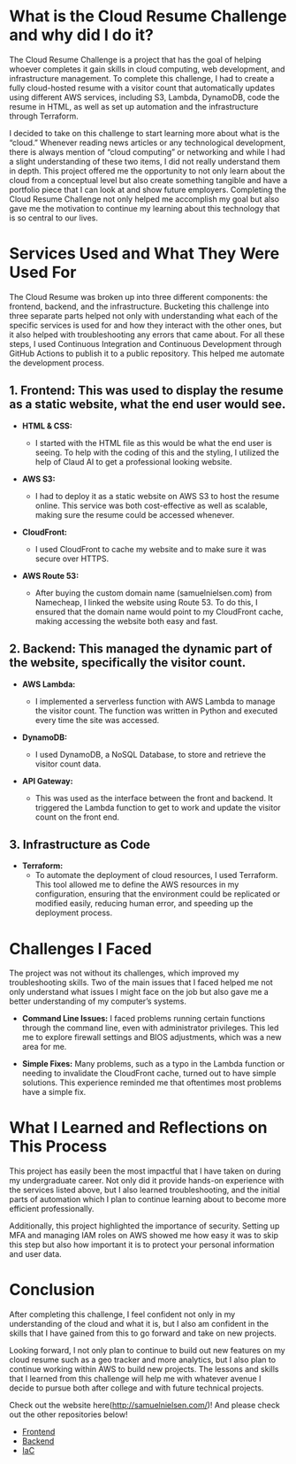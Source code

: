 # What is the Cloud Resume Challenge and why did I do it?

The Cloud Resume Challenge is a project that has the goal of helping whoever completes it gain skills in cloud computing, web development, and infrastructure management. To complete this challenge, I had to create a fully cloud-hosted resume with a visitor count that automatically updates using different AWS services, including S3, Lambda, DynamoDB, code the resume in HTML, as well as set up automation and the infrastructure through Terraform.

I decided to take on this challenge to start learning more about what is the “cloud.” Whenever reading news articles or any technological development, there is always mention of “cloud computing” or networking and while I had a slight understanding of these two items, I did not really understand them in depth. This project offered me the opportunity to not only learn about the cloud from a conceptual level but also create something tangible and have a portfolio piece that I can look at and show future employers. Completing the Cloud Resume Challenge not only helped me accomplish my goal but also gave me the motivation to continue my learning about this technology that is so central to our lives.

# Services Used and What They Were Used For

The Cloud Resume was broken up into three different components: the frontend, backend, and the infrastructure. Bucketing this challenge into three separate parts helped not only with understanding what each of the specific services is used for and how they interact with the other ones, but it also helped with troubleshooting any errors that came about. For all these steps, I used Continuous Integration and Continuous Development through GitHub Actions to publish it to a public repository. This helped me automate the development process.

## 1. Frontend: This was used to display the resume as a static website, what the end user would see.

- **HTML & CSS:**
  - I started with the HTML file as this would be what the end user is seeing. To help with the coding of this and the styling, I utilized the help of Claud AI to get a professional looking website.
  
- **AWS S3:**
  - I had to deploy it as a static website on AWS S3 to host the resume online. This service was both cost-effective as well as scalable, making sure the resume could be accessed whenever.
  
- **CloudFront:**
  - I used CloudFront to cache my website and to make sure it was secure over HTTPS.
  
- **AWS Route 53:**
  - After buying the custom domain name (samuelnielsen.com) from Namecheap, I linked the website using Route 53. To do this, I ensured that the domain name would point to my CloudFront cache, making accessing the website both easy and fast.

## 2. Backend: This managed the dynamic part of the website, specifically the visitor count.

- **AWS Lambda:**
  - I implemented a serverless function with AWS Lambda to manage the visitor count. The function was written in Python and executed every time the site was accessed.

- **DynamoDB:**
  - I used DynamoDB, a NoSQL Database, to store and retrieve the visitor count data.

- **API Gateway:**
  - This was used as the interface between the front and backend. It triggered the Lambda function to get to work and update the visitor count on the front end.

## 3. Infrastructure as Code

- **Terraform:**
  - To automate the deployment of cloud resources, I used Terraform. This tool allowed me to define the AWS resources in my configuration, ensuring that the environment could be replicated or modified easily, reducing human error, and speeding up the deployment process.

# Challenges I Faced

The project was not without its challenges, which improved my troubleshooting skills. Two of the main issues that I faced helped me not only understand what issues I might face on the job but also gave me a better understanding of my computer’s systems.

- **Command Line Issues:** I faced problems running certain functions through the command line, even with administrator privileges. This led me to explore firewall settings and BIOS adjustments, which was a new area for me.

- **Simple Fixes:** Many problems, such as a typo in the Lambda function or needing to invalidate the CloudFront cache, turned out to have simple solutions. This experience reminded me that oftentimes most problems have a simple fix.

# What I Learned and Reflections on This Process

This project has easily been the most impactful that I have taken on during my undergraduate career. Not only did it provide hands-on experience with the services listed above, but I also learned troubleshooting, and the initial parts of automation which I plan to continue learning about to become more efficient professionally.

Additionally, this project highlighted the importance of security. Setting up MFA and managing IAM roles on AWS showed me how easy it was to skip this step but also how important it is to protect your personal information and user data.

# Conclusion

After completing this challenge, I feel confident not only in my understanding of the cloud and what it is, but I also am confident in the skills that I have gained from this to go forward and take on new projects.

Looking forward, I not only plan to continue to build out new features on my cloud resume such as a geo tracker and more analytics, but I also plan to continue working within AWS to build new projects. The lessons and skills that I learned from this challenge will help me with whatever avenue I decide to pursue both after college and with future technical projects.

Check out the website here(http://samuelnielsen.com/)! And please check out the other repositories below!

- [Frontend](https://github.com/sambidiah/cloud_resume_frontend)
- [Backend](https://github.com/sambidiah/cloud_resume_backend)
- [IaC](https://github.com/sambidiah/cloud_resume_infrastructure)

